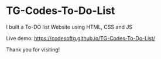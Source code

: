 # TG-Codes-To-Do-List

I built a To-DO list Website using HTML, CSS and JS

Live demo: https://codesoftg.github.io/TG-Codes-To-Do-List/

Thank you for visiting!
